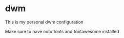 # dwm
This is my personal dwm configuration

Make sure to have noto fonts and fontawesome installed
